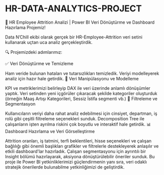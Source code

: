 # HR-DATA-ANALYTICS-PROJECT
🚀 HR Employee Attrition Analizi | Power BI Veri Dönüştürme ve Dashboard Hazırlama Projemiz!

Data N’Chill ekibi olarak gerçek bir HR-Employee-Attrition veri setini kullanarak uçtan uca analiz gerçekleştirdik.

🔍 Projemizdeki adımlarımız:

✅ Veri Dönüştürme ve Temizleme

Ham veride bulunan hataları ve tutarsızlıkları temizledik.
Veriyi modelleyerek analiz için hazır hale getirdik.
📌 Veri Manipülasyonu ve Modelleme

KPI ve metriklerimizi belirleyip DAX ile veri üzerinde anlamlı dönüşümler yaptık.
Veri setinden yeni içgörüler çıkaracak şekilde kategoriler oluşturduk (örneğin Maaş Artışı Kategorileri, Sessiz İstifa segmenti vb.)
📌 Filtreleme ve Segmentasyon

Kullanıcıların veriyi daha rahat analiz edebilmesi için cinsiyet, departman, iş rolü gibi çeşitli filtreleme seçenekleri sunduk.
Decomposition Tree ile çalışanların işten ayrılma riskini çok boyutlu ve interaktif hale getirdik.
📊 Dashboard Hazırlama ve Veri Görselleştirme

Attrition oranları, iş tatmini, terfi beklentileri, hisse seçenekleri ve çalışan bağlılığı gibi önemli başlıkları grafikler ve filtrelerle destekleyerek anlaşılır ve etkili dashboard'lar hazırladık.
Çalışan segmentasyonu için ayrıntılı bir Insight bölümü hazırlayarak, aksiyona dönüştürülebilir öneriler sunduk.
Bu proje ile Power BI yetkinliklerimizi güçlendirmenin yanı sıra, veri odaklı stratejik önerilerde bulunabilme yetkinliğimizi de geliştirdik.

